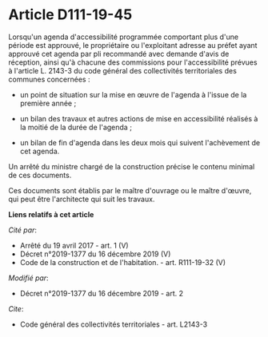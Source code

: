 # Article D111-19-45

Lorsqu'un agenda d'accessibilité programmée comportant plus d'une période est approuvé, le propriétaire ou l'exploitant
adresse au préfet ayant approuvé cet agenda par pli recommandé avec demande d'avis de réception, ainsi qu'à chacune des
commissions pour l'accessibilité prévues à l'article L. 2143-3 du code général des collectivités territoriales des communes
concernées :

- un point de situation sur la mise en œuvre de l'agenda à l'issue de la première année ;

- un bilan des travaux et autres actions de mise en accessibilité réalisés à la moitié de la durée de l'agenda ;

- un bilan de fin d'agenda dans les deux mois qui suivent l'achèvement de cet agenda.

Un arrêté du ministre chargé de la construction précise le contenu minimal de ces documents.

Ces documents sont établis par le maître d'ouvrage ou le maître d'œuvre, qui peut être l'architecte qui suit les travaux.

**Liens relatifs à cet article**

_Cité par_:

  - Arrêté du 19 avril 2017 - art. 1 (V)
  - Décret n°2019-1377 du 16 décembre 2019 (V)
  - Code de la construction et de l'habitation. - art. R111-19-32 (V)

_Modifié par_:

  - Décret n°2019-1377 du 16 décembre 2019 - art. 2

_Cite_:

  - Code général des collectivités territoriales - art. L2143-3
